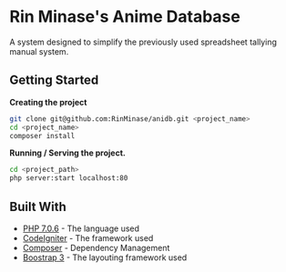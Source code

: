 # Rin Minase's Anime Database

A system designed to simplify the previously used spreadsheet tallying manual system.

## Getting Started

**Creating the project**

```sh
git clone git@github.com:RinMinase/anidb.git <project_name>
cd <project_name>
composer install
```

**Running / Serving the project.**

```sh
cd <project_path>
php server:start localhost:80
```

## Built With

* [PHP 7.0.6](http://php.net/) - The language used
* [CodeIgniter](https://codeigniter.com/) - The framework used
* [Composer](https://getcomposer.org/) - Dependency Management
* [Boostrap 3](http://getbootstrap.com/) - The layouting framework used


